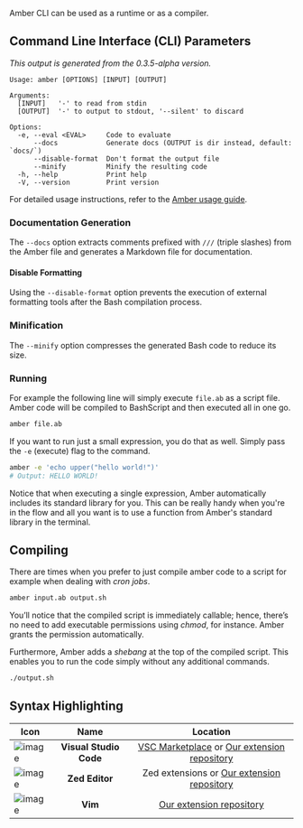 Amber CLI can be used as a runtime or as a compiler.

## Command Line Interface (CLI) Parameters

*This output is generated from the 0.3.5-alpha version.*
```
Usage: amber [OPTIONS] [INPUT] [OUTPUT]

Arguments:
  [INPUT]   '-' to read from stdin
  [OUTPUT]  '-' to output to stdout, '--silent' to discard

Options:
  -e, --eval <EVAL>     Code to evaluate
      --docs            Generate docs (OUTPUT is dir instead, default: `docs/`)
      --disable-format  Don't format the output file
      --minify          Minify the resulting code
  -h, --help            Print help
  -V, --version         Print version
```

For detailed usage instructions, refer to the [Amber usage guide](https://docs.amber-lang.com/getting_started/usage).

### Documentation Generation

The `--docs` option extracts comments prefixed with `///` (triple slashes) from the Amber file and generates a Markdown file for documentation.

#### Disable Formatting

Using the `--disable-format` option prevents the execution of external formatting tools after the Bash compilation process.

### Minification

The `--minify` option compresses the generated Bash code to reduce its size.

### Running

For example the following line will simply execute `file.ab` as a script file. Amber code will be compiled to BashScript and then executed all in one go.

```sh
amber file.ab
```

If you want to run just a small expression, you do that as well. Simply pass the `-e` (execute) flag to the command.

```sh
amber -e 'echo upper("hello world!")'
# Output: HELLO WORLD!
```

Notice that when executing a single expression, Amber automatically includes its standard library for you. This can be really handy when you're in the flow and all you want is to use a function from Amber's standard library in the terminal.

## Compiling

There are times when you prefer to just compile amber code to a script for example when dealing with _cron jobs_.

```sh
amber input.ab output.sh
```

You’ll notice that the compiled script is immediately callable; hence, there’s no need to add executable permissions using _chmod_, for instance. Amber grants the permission automatically.

Furthermore, Amber adds a _shebang_ at the top of the compiled script. This enables you to run the code simply without any additional commands.

```sh
./output.sh
```

## Syntax Highlighting

| Icon | Name | Location |
|---|:----:|:-----:|
| ![image](/images/logo-vsc.png)  | **Visual Studio Code** | [VSC Marketplace](https://marketplace.visualstudio.com/items?itemName=Ph0enixKM.amber-language) or [Our extension repository](https://github.com/amber-lang/vsc-amber-extension) |
| ![image](/images/logo-zed.png) | **Zed Editor** | Zed extensions or [Our extension repository](https://github.com/amber-lang/zed-amber-extension) |
| ![image](/images/logo-vim.png)  | **Vim** | [Our extension repository](https://github.com/amber-lang/amber-vim) |
